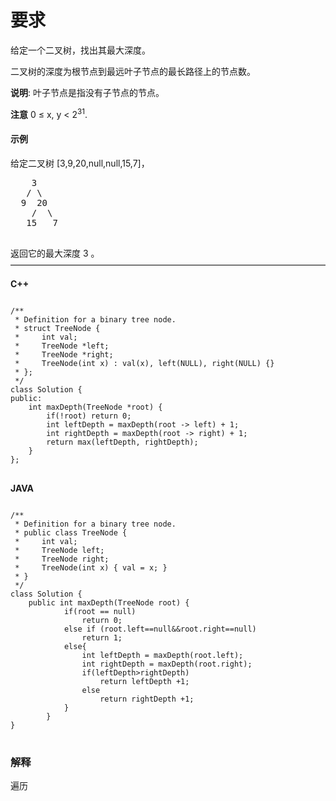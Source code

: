 # 要求
给定一个二叉树，找出其最大深度。

二叉树的深度为根节点到最远叶子节点的最长路径上的节点数。

**说明**: 叶子节点是指没有子节点的节点。

**注意**
0 ≤ x, y < 2<sup>31</sup>.
<p><h4>示例</h4>
给定二叉树 [3,9,20,null,null,15,7]，
	<pre>
    3
   / \
  9  20
    /  \
   15   7
	</pre>
<p/>
返回它的最大深度 3 。
————————————————————————————————————

**C++**
<pre>
<code>
/**
 * Definition for a binary tree node.
 * struct TreeNode {
 *     int val;
 *     TreeNode *left;
 *     TreeNode *right;
 *     TreeNode(int x) : val(x), left(NULL), right(NULL) {}
 * };
 */
class Solution {
public:
    int maxDepth(TreeNode *root) {
        if(!root) return 0;
        int leftDepth = maxDepth(root -> left) + 1;
        int rightDepth = maxDepth(root -> right) + 1;
        return max(leftDepth, rightDepth);
    }
};
</code>
</pre>

**JAVA**
<pre>
<code>
/**
 * Definition for a binary tree node.
 * public class TreeNode {
 *     int val;
 *     TreeNode left;
 *     TreeNode right;
 *     TreeNode(int x) { val = x; }
 * }
 */
class Solution {
    public int maxDepth(TreeNode root) {
            if(root == null)
                return 0;
            else if (root.left==null&&root.right==null)
                return 1;
            else{
                int leftDepth = maxDepth(root.left);
                int rightDepth = maxDepth(root.right);
                if(leftDepth>rightDepth)
                    return leftDepth +1;
                else
                    return rightDepth +1;
            }
        }
}
</code>
</pre>
### 解释
遍历
